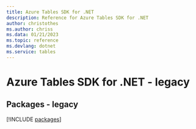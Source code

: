 ```yaml
---
title: Azure Tables SDK for .NET
description: Reference for Azure Tables SDK for .NET
author: christothes
ms.author: chriss
ms.data: 01/21/2023
ms.topic: reference
ms.devlang: dotnet
ms.service: tables
---
```

# Azure Tables SDK for .NET - legacy
## Packages - legacy
[!INCLUDE [packages](tables-index.md)]